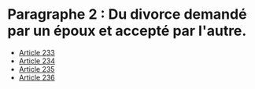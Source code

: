 # Paragraphe 2 : Du divorce demandé par un époux et accepté par l'autre.

- [Article 233](article-233.md)
- [Article 234](article-234.md)
- [Article 235](article-235.md)
- [Article 236](article-236.md)
